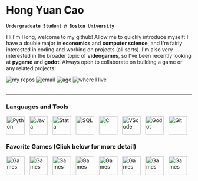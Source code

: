 # Hong Yuan Cao

**`Undergraduate Student @ Boston University`**

Hi I'm Hong, welcome to my github! Allow me to quickly introduce myself: I have a double major in **economics** and **computer science**, and I'm fairly interested in coding and working on projects (all sorts). I'm also very interested in the broader topic of **videogames**, so I've been recently looking at **pygame** and **godot**. Always open to collaborate on building a game or any related projects!


<a href="https://github.com/hongyuanc?tab=repositories">
    <img align="left" alt="my repos" title="check out my repositories" style="padding-right:1px" src="https://custom-icon-badges.demolab.com/badge/-My%20Repos-palegreen?style=for-the-badge&logoColor=black&logo=repo"/>
    </a>
<a href="mailto:hong.cao0824@gmail.com">
    <img align="left" alt="email" title="reach out to me!" style="padding-right:1px" src="https://custom-icon-badges.demolab.com/badge/-hong.cao0824@gmail.com-teal?style=for-the-badge&logo=mention&logoColor=white">
    </a>
<a href="https://en.wikipedia.org/wiki/August_24">
    <img align="left" alt="age" title="click for my birthday" style="padding-right:1px" src="https://img.shields.io/badge/Age-19-F25278?style=for-the-badge">
    </a>
<a href="https://en.wikipedia.org/wiki/Boston">
    <img align="left" alt="where I live" title="Boston" style="padding-right:1px" src="https://custom-icon-badges.demolab.com/badge/Boston-MA-blue?style=for-the-badge&logo=location&logoColor=white">
    </a>
<br/>
<br/>

---

### Languages and Tools

<img align="left" alt="Python" width="50px" style="padding-right:10px" src="https://cdn.jsdelivr.net/gh/devicons/devicon@latest/icons/python/python-original.svg"/>
<img align="left" alt="Java" width="50px" style="padding-right:10px" src="https://cdn.jsdelivr.net/gh/devicons/devicon@latest/icons/java/java-original.svg"/>
<img align="left" alt="Stata" width="50px" style="padding-right:10px" src="https://cdn.jsdelivr.net/gh/devicons/devicon@latest/icons/stata/stata-original-wordmark.svg"/>
<img align="left" alt="SQL" width="50px" style="padding-right:10px" src="https://cdn.jsdelivr.net/gh/devicons/devicon@latest/icons/mysql/mysql-original.svg"/>
<img align="left" alt="C" width="50px" style="padding-right:10px" src="https://cdn.jsdelivr.net/gh/devicons/devicon@latest/icons/c/c-original.svg"/>
<img align="left" alt="VScode" width="50px" style="padding-right:10px" src="https://cdn.jsdelivr.net/gh/devicons/devicon@latest/icons/vscode/vscode-original.svg"/>
<a href="https://godotengine.org/">
    <img align="left" alt="Godot" width="50px" style="padding-right:10px" src="https://cdn.jsdelivr.net/gh/devicons/devicon@latest/icons/godot/godot-original.svg"/>
    </a>
<img align="left" alt="Git" width="50px" style="padding-right:10px" src="https://cdn.jsdelivr.net/gh/devicons/devicon@latest/icons/git/git-original.svg"/>
<br />
<br />

---

### Favorite Games (Click below for more detail)

<a href="https://en.wikipedia.org/wiki/Hades_(video_game)">
    <img align="left" alt="Games" title="Hades" width="50px" style="padding-right:10px" src="https://cdn2.steamgriddb.com/icon/851300ee84c2b80ed40f51ed26d866fc/32/256x256.png"/>
    </a>
<a href="https://en.wikipedia.org/wiki/Sekiro:_Shadows_Die_Twice">
    <img align="left" alt="Games" title="Sekiro" width="50px" style="padding-right:10px" src="https://cdn2.steamgriddb.com/icon/adf880d5c8986bd0deb6423c92c9d948/32/512x512.png"/>
    </a>
    <a href="https://en.wikipedia.org/wiki/God_of_War_(2018_video_game)">
    <img align="left" alt="Games" title="God of War" width="50px" style="padding-right:10px" src="https://cdn2.steamgriddb.com/icon/ed54434568d56806c4360d1e787ac70e/32/256x256.png"/>
    </a>
    <a href="https://en.wikipedia.org/wiki/Counter-Strike:_Global_Offensive">
    <img align="left" alt="Games" title="yes, csgo not cs2" width="50px" style="padding-right:10px" src="https://cdn2.steamgriddb.com/icon/6a1daa960984b0d1b4f1b644e9e6917e/32/256x256.png"/>
    </a>
    <a href="https://en.wikipedia.org/wiki/Tom_Clancy%27s_Rainbow_Six">
    <img align="left" alt="Games" title="Tom Clancy's Rainbow Six Siege" width="50px" style="padding-right:10px" src="https://cdn2.steamgriddb.com/icon/1387a00f03b4b423e63127b08c261bdc/32/256x256.png"/>
    </a>
    <a href="https://en.wikipedia.org/wiki/Apex_Legends">
    <img align="left" alt="Games" title="Apex Legends" width="50px" style="padding-right:10px" src="https://cdn2.steamgriddb.com/icon/00106ac9184e7d54b570d0f0cb0c38b2/32/256x256.png"/>
    </a>
    <a href="https://en.wikipedia.org/wiki/FTL:_Faster_Than_Light">
    <img align="left" alt="Games" title="FTL: Faster Than Light" width="50px" style="padding-right:10px" src="https://cdn2.steamgriddb.com/icon/7137debd45ae4d0ab9aa953017286b20/32/64x64.png"/>
    </a>
    <a href="https://en.wikipedia.org/wiki/Dead_by_Daylight">
    <img align="left" alt="Games" title="Dead by Daylight" width="50px" style="padding-right:10px" src="https://cdn2.steamgriddb.com/icon/29ec8066dea8748449b852688c46ee5a/32/256x256.png"/>
    </a>



